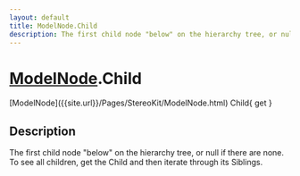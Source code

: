 ```yaml
---
layout: default
title: ModelNode.Child
description: The first child node "below" on the hierarchy tree, or null if there are none. To see all children, get the Child and then iterate through its Siblings.
---
```

# [ModelNode]({{site.url}}/Pages/StereoKit/ModelNode.html).Child

<div class='signature' markdown='1'>
[ModelNode]({{site.url}}/Pages/StereoKit/ModelNode.html) Child{ get }
</div>

## Description
The first child node "below" on the hierarchy tree, or
null if there are none. To see all children, get the Child and then
iterate through its Siblings.

